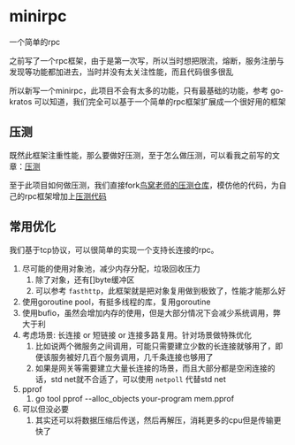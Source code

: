 # minirpc
一个简单的rpc

之前写了一个rpc框架，由于是第一次写，所以当时想把限流，熔断，服务注册与发现等功能都加进去，当时并没有太关注性能，而且代码很多很乱

所以新写一个minirpc，此项目不会有太多的功能，只有最基础的功能，参考 go-kratos 可以知道，我们完全可以基于一个简单的rpc框架扩展成一个很好用的框架

## 压测
既然此框架注重性能，那么要做好压测，至于怎么做压测，可以看我之前写的文章：[压测](https://xjip3se76o.feishu.cn/wiki/wikcne3GYIP9i952pURS7Vxuhhe)

至于此项目如何做压测，我们直接fork[鸟窝老师的压测仓库](https://github.com/rpcxio/rpcx-benchmark)，模仿他的代码，为自己的rpc框架增加上[压测代码](https://github.com/dayueba/rpc-benchmark)

## 常用优化
我们基于tcp协议，可以很简单的实现一个支持长连接的rpc。

1. 尽可能的使用对象池，减少内存分配，垃圾回收压力
   1. 除了对象，还有[]byte缓冲区
   2. 可以参考 `fasthttp`，此框架就是把对象复用做到极致了，性能才能那么好
2. 使用goroutine pool，有挺多线程的库，复用goroutine
3. 使用bufio，虽然会增加内存的使用，但是大部分情况下会减少系统调用，弊大于利
4. 考虑场景: 长连接 or 短链接 or 连接多路复用。针对场景做特殊优化
   1. 比如说两个微服务之间调用，可能只需要建立少数的长连接就够用了，即便该服务被好几百个服务调用，几千条连接也够用了
   2. 如果是网关等需要建立大量长连接的场景，而且大部分都是空闲连接的话，std net就不合适了，可以使用 `netpoll` 代替std net
5. pprof
   1. go tool pprof --alloc_objects your-program mem.pprof
6. 可以但没必要
   1. 其实还可以将数据压缩后传送，然后再解压，消耗更多的cpu但是传输更快了